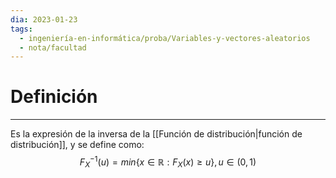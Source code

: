 ```yaml
---
dia: 2023-01-23
tags:
  - ingeniería-en-informática/proba/Variables-y-vectores-aleatorios
  - nota/facultad
---
```

# Definición
---
Es la expresión de la inversa de la [[Función de distribución|función de distribución]], y se define como:
$$ F_X^{-1}(u) = min\{ x \in \mathbb{R} : F_X(x) \geq  u \}, u \in (0, 1) $$